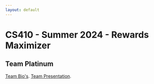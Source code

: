 ```yaml
---
layout: default
---
```


# CS410 - Summer 2024 - Rewards Maximizer

## Team Platinum

[Team Bio's](./team-bio.html).
[Team Presentation](./presentations.html).
